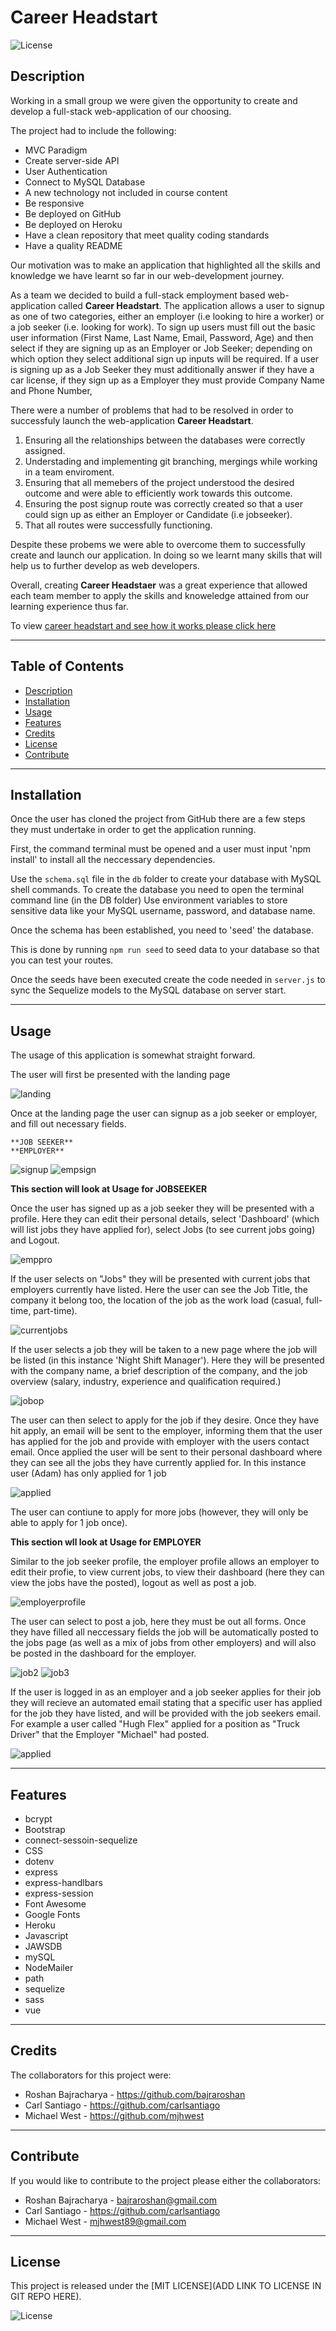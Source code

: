 # Career Headstart

![License](https://img.shields.io/badge/license-MIT-blue)


## Description
Working in a small group we were given the opportunity to create and develop a full-stack web-application of our choosing.

The project had to include the following: 
- MVC Paradigm 
- Create server-side API
- User Authentication 
- Connect to MySQL Database
- A new technology not included in course content 
- Be responsive 
- Be deployed on GitHub
- Be deployed on Heroku 
- Have a clean repository that meet quality coding standards
- Have a quality README 

Our motivation was to make an application that highlighted all the skills and knowledge we have learnt so far in our web-development journey. 

As a team we decided to build a full-stack employment based web-application called **Career Headstart**. The application allows a user to signup as one of two categories, either an employer (i.e looking to hire a worker) or a job seeker (i.e. looking for work). To sign up users must fill out the basic user information (First Name, Last Name, Email, Password, Age) and then select if they are signing up as an Employer or Job Seeker; depending on which option they select additional sign up inputs will be required. If a user is signing up as a Job Seeker they must additionally answer if they have a car license, if they sign up as a Employer they must provide Company Name and Phone Number, 

There were a number of problems that had to be resolved in order to successfuly launch the web-application **Career Headstart**. 

 1) Ensuring all the relationships between the databases were correctly assigned. 
 2) Understading and implementing git branching, mergings while working in a team enviroment.
 3) Ensuring that all memebers of the project understood the desired outcome and were able to efficiently work towards this outcome. 
 4) Ensuring the post signup route was correctly created so that a user could sign up as either an Employer or Candidate (i.e jobseeker). 
 5) That all routes were successfully functioning. 
 
 Despite these probems we were able to overcome them to successfully create and launch our application. In doing so we learnt many skills that will help us to further develop as web developers. 

 Overall, creating **Career Headstaer** was a great experience that allowed each team member to apply the skills and knoweledge attained from our learning experience thus far. 

 To view [career headstart and see how it works please click here](https://career-head-start.herokuapp.com/)


 ------------------------------------------------------------------------------

## Table of Contents
- [Description](#description)
- [Installation](#installation)
- [Usage](#usage)
- [Features](#features)
- [Credits](#credits)
- [License](#license)
- [Contribute](#contribute)

------------------------------------------------------------------------------

## Installation
Once the user has cloned the project from GitHub there are a few steps they must undertake in order to get the application running.

First, the command terminal must be opened and a user must input 'npm install' to install all the neccessary dependencies. 

Use the `schema.sql` file in the `db` folder to create your database with MySQL shell commands. To create the database you need to open the terminal command line (in the DB folder)  Use environment variables to store sensitive data like your MySQL username, password, and database name.

Once the schema has been established, you need to 'seed' the database.

This is done by running  `npm run seed` to seed data to your database so that you can test your routes.

Once the seeds have been executed create the code needed in `server.js` to sync the Sequelize models to the MySQL database on server start.

------------------------------------------------------------------------------

## Usage
The usage of this application is somewhat straight forward. 

The user will first be presented with the landing page

![landing](/public/images/landing.png)

Once at the landing page the user can signup as a job seeker or employer, and fill out necessary fields. 

    **JOB SEEKER**                                                                                       **EMPLOYER**
![signup](/public/images/signupjob.png)                                                      ![empsign](/public/images/empsign.png)




**This section will look at Usage for JOBSEEKER**

Once the user has signed up as a job seeker they will be presented with a profile. Here they can edit their personal details, select 'Dashboard' (which will list jobs they have applied for), select Jobs (to see current jobs going) and Logout. 

![emppro](/public/images/emppro.png)

If the user selects on "Jobs" they will be presented with current jobs that employers currently have listed. Here the user can see the Job Title, the company it belong too, the location of the job as the work load (casual, full-time, part-time). 

![currentjobs](/public/images/currentjobs.png)

If the user selects a job they will be taken to a new page where the job will be listed (in this instance 'Night Shift Manager'). 
Here they will be presented with the company name, a brief description of the company, and the job overview (salary, industry, experience and qualification required.)

![jobop](/public/images/jobop.png)

The user can then select to apply for the job if they desire. Once they have hit apply, an email will be sent to the employer, informing them that the user has applied for the job and provide with employer with the users contact email. 
Once applied the user will be sent to their personal dashboard where they can see all the jobs they have currently applied for. In this instance user (Adam) has only applied for 1 job

![applied](/public/images/applied.png)

The user can contiune to apply for more jobs (however, they will only be able to apply for 1 job once).



**This section wll look at Usage for EMPLOYER**

Similar to the job seeker profile, the employer profile allows an employer to edit their profie, to view current jobs, to view their dashboard (here they can view the jobs have the posted), logout as well as post a job. 

![employerprofile](/public/images/employerprofile.png)

The user can select to post a job, here they must be out all forms. Once they have filled all neccessary fields the job will be automatically posted to the jobs page (as well as a mix of jobs from other employers) and will also be posted in the dashboard for the employer. 

![job2](/public/images/job2.png)                                                            ![job3](/public/images/job3.png)

If the user is logged in as an employer and a job seeker applies for their job they will recieve an automated email stating that a specific user has applied for the job they have listed, and will be provided with the job seekers email. 
For example a user called "Hugh Flex" applied for a position as "Truck Driver" that the Employer "Michael" had posted. 

![applied](/public/images/applied.png)


------------------------------------------------------------------------------
## Features
- bcrypt
- Bootstrap 
- connect-sessoin-sequelize
- CSS
- dotenv
- express
- express-handlbars 
- express-session
- Font Awesome 
- Google Fonts 
- Heroku
- Javascript 
- JAWSDB
- mySQL 
- NodeMailer 
- path
- sequelize 
- sass
- vue

------------------------------------------------------------------------------

## Credits
The collaborators for this project were: 
- Roshan Bajracharya - https://github.com/bajraroshan
- Carl Santiago - https://github.com/carlsantiago
- Michael West - https://github.com/mjhwest

------------------------------------------------------------------------------

## Contribute
If you would like to contribute to the project please either the collaborators: 
- Roshan Bajracharya - bajraroshan@gmail.com
- Carl Santiago - https://github.com/carlsantiago
- Michael West - mjhwest89@gmail.com

------------------------------------------------------------------------------

## License
This project is released under the [MIT LICENSE](ADD LINK TO LICENSE IN GIT REPO HERE).

![License](https://img.shields.io/badge/license-MIT-blue)

